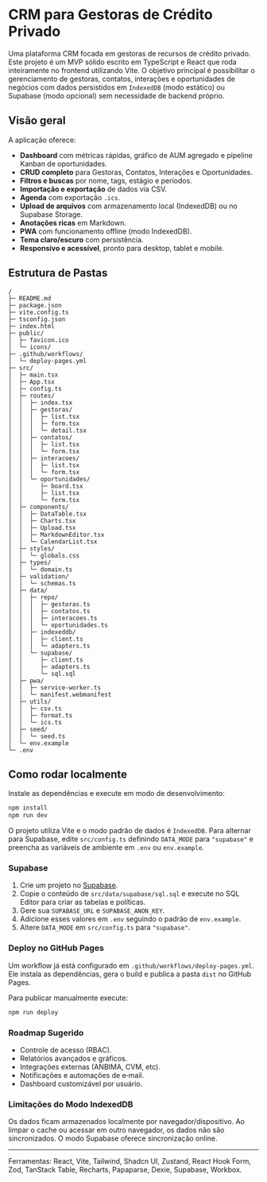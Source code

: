 # CRM para Gestoras de Crédito Privado

Uma plataforma CRM focada em gestoras de recursos de crédito privado. Este projeto é um MVP sólido escrito em TypeScript e React que roda inteiramente no frontend utilizando Vite. O objetivo principal é possibilitar o gerenciamento de gestoras, contatos, interações e oportunidades de negócios com dados persistidos em `IndexedDB` (modo estático) ou Supabase (modo opcional) sem necessidade de backend próprio.

## Visão geral

A aplicação oferece:

- **Dashboard** com métricas rápidas, gráfico de AUM agregado e pipeline Kanban de oportunidades.
- **CRUD completo** para Gestoras, Contatos, Interações e Oportunidades.
- **Filtros e buscas** por nome, tags, estágio e períodos.
- **Importação e exportação** de dados via CSV.
- **Agenda** com exportação `.ics`.
- **Upload de arquivos** com armazenamento local (IndexedDB) ou no Supabase Storage.
- **Anotações ricas** em Markdown.
- **PWA** com funcionamento offline (modo IndexedDB).
- **Tema claro/escuro** com persistência.
- **Responsivo e acessível**, pronto para desktop, tablet e mobile.

## Estrutura de Pastas

```
/
├─ README.md
├─ package.json
├─ vite.config.ts
├─ tsconfig.json
├─ index.html
├─ public/
│  ├─ favicon.ico
│  └─ icons/
├─ .github/workflows/
│  └─ deploy-pages.yml
├─ src/
│  ├─ main.tsx
│  ├─ App.tsx
│  ├─ config.ts
│  ├─ routes/
│  │  ├─ index.tsx
│  │  ├─ gestoras/
│  │  │  ├─ list.tsx
│  │  │  ├─ form.tsx
│  │  │  └─ detail.tsx
│  │  ├─ contatos/
│  │  │  ├─ list.tsx
│  │  │  └─ form.tsx
│  │  ├─ interacoes/
│  │  │  ├─ list.tsx
│  │  │  └─ form.tsx
│  │  └─ oportunidades/
│  │     ├─ board.tsx
│  │     ├─ list.tsx
│  │     └─ form.tsx
│  ├─ components/
│  │  ├─ DataTable.tsx
│  │  ├─ Charts.tsx
│  │  ├─ Upload.tsx
│  │  ├─ MarkdownEditor.tsx
│  │  └─ CalendarList.tsx
│  ├─ styles/
│  │  └─ globals.css
│  ├─ types/
│  │  └─ domain.ts
│  ├─ validation/
│  │  └─ schemas.ts
│  ├─ data/
│  │  ├─ repo/
│  │  │  ├─ gestoras.ts
│  │  │  ├─ contatos.ts
│  │  │  ├─ interacoes.ts
│  │  │  └─ oportunidades.ts
│  │  ├─ indexeddb/
│  │  │  ├─ client.ts
│  │  │  └─ adapters.ts
│  │  └─ supabase/
│  │     ├─ client.ts
│  │     ├─ adapters.ts
│  │     └─ sql.sql
│  ├─ pwa/
│  │  ├─ service-worker.ts
│  │  └─ manifest.webmanifest
│  ├─ utils/
│  │  ├─ csv.ts
│  │  ├─ format.ts
│  │  └─ ics.ts
│  ├─ seed/
│  │  └─ seed.ts
│  └─ env.example
└─ .env
```

## Como rodar localmente

Instale as dependências e execute em modo de desenvolvimento:

```bash
npm install
npm run dev
```

O projeto utiliza Vite e o modo padrão de dados é `IndexedDB`. Para alternar para Supabase, edite `src/config.ts` definindo `DATA_MODE` para `"supabase"` e preencha as variáveis de ambiente em `.env` ou `env.example`.

### Supabase

1. Crie um projeto no [Supabase](https://supabase.com/).
2. Copie o conteúdo de `src/data/supabase/sql.sql` e execute no SQL Editor para criar as tabelas e políticas.
3. Gere sua `SUPABASE_URL` e `SUPABASE_ANON_KEY`.
4. Adicione esses valores em `.env` seguindo o padrão de `env.example`.
5. Altere `DATA_MODE` em `src/config.ts` para `"supabase"`.

### Deploy no GitHub Pages

Um workflow já está configurado em `.github/workflows/deploy-pages.yml`. Ele instala as dependências, gera o build e publica a pasta `dist` no GitHub Pages.

Para publicar manualmente execute:

```bash
npm run deploy
```

### Roadmap Sugerido

- Controle de acesso (RBAC).
- Relatórios avançados e gráficos.
- Integrações externas (ANBIMA, CVM, etc).
- Notificações e automações de e‑mail.
- Dashboard customizável por usuário.

### Limitações do Modo IndexedDB

Os dados ficam armazenados localmente por navegador/dispositivo. Ao limpar o cache ou acessar em outro navegador, os dados não são sincronizados. O modo Supabase oferece sincronização online.

---

Ferramentas: React, Vite, Tailwind, Shadcn UI, Zustand, React Hook Form, Zod, TanStack Table, Recharts, Papaparse, Dexie, Supabase, Workbox.
